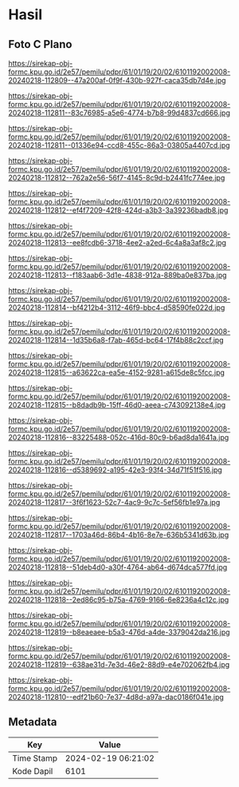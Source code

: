 # Hasil

## Foto C Plano

https://sirekap-obj-formc.kpu.go.id/2e57/pemilu/pdpr/61/01/19/20/02/6101192002008-20240218-112809--47a200af-0f9f-430b-927f-caca35db7d4e.jpg

https://sirekap-obj-formc.kpu.go.id/2e57/pemilu/pdpr/61/01/19/20/02/6101192002008-20240218-112811--83c76985-a5e6-4774-b7b8-99d4837cd666.jpg

https://sirekap-obj-formc.kpu.go.id/2e57/pemilu/pdpr/61/01/19/20/02/6101192002008-20240218-112811--01336e94-ccd8-455c-86a3-03805a4407cd.jpg

https://sirekap-obj-formc.kpu.go.id/2e57/pemilu/pdpr/61/01/19/20/02/6101192002008-20240218-112812--762a2e56-56f7-4145-8c9d-b2441fc774ee.jpg

https://sirekap-obj-formc.kpu.go.id/2e57/pemilu/pdpr/61/01/19/20/02/6101192002008-20240218-112812--ef4f7209-42f8-424d-a3b3-3a39236badb8.jpg

https://sirekap-obj-formc.kpu.go.id/2e57/pemilu/pdpr/61/01/19/20/02/6101192002008-20240218-112813--ee8fcdb6-3718-4ee2-a2ed-6c4a8a3af8c2.jpg

https://sirekap-obj-formc.kpu.go.id/2e57/pemilu/pdpr/61/01/19/20/02/6101192002008-20240218-112813--f183aab6-3d1e-4838-912a-889ba0e837ba.jpg

https://sirekap-obj-formc.kpu.go.id/2e57/pemilu/pdpr/61/01/19/20/02/6101192002008-20240218-112814--bf4212b4-3112-46f9-bbc4-d58590fe022d.jpg

https://sirekap-obj-formc.kpu.go.id/2e57/pemilu/pdpr/61/01/19/20/02/6101192002008-20240218-112814--1d35b6a8-f7ab-465d-bc64-17f4b88c2ccf.jpg

https://sirekap-obj-formc.kpu.go.id/2e57/pemilu/pdpr/61/01/19/20/02/6101192002008-20240218-112815--a63622ca-ea5e-4152-9281-a615de8c5fcc.jpg

https://sirekap-obj-formc.kpu.go.id/2e57/pemilu/pdpr/61/01/19/20/02/6101192002008-20240218-112815--b8dadb9b-15ff-46d0-aeea-c743092138e4.jpg

https://sirekap-obj-formc.kpu.go.id/2e57/pemilu/pdpr/61/01/19/20/02/6101192002008-20240218-112816--83225488-052c-416d-80c9-b6ad8da1641a.jpg

https://sirekap-obj-formc.kpu.go.id/2e57/pemilu/pdpr/61/01/19/20/02/6101192002008-20240218-112816--d5389692-a195-42e3-93f4-34d71f51f516.jpg

https://sirekap-obj-formc.kpu.go.id/2e57/pemilu/pdpr/61/01/19/20/02/6101192002008-20240218-112817--3f6f1623-52c7-4ac9-9c7c-5ef56fb1e97a.jpg

https://sirekap-obj-formc.kpu.go.id/2e57/pemilu/pdpr/61/01/19/20/02/6101192002008-20240218-112817--1703a46d-86b4-4b16-8e7e-636b5341d63b.jpg

https://sirekap-obj-formc.kpu.go.id/2e57/pemilu/pdpr/61/01/19/20/02/6101192002008-20240218-112818--51deb4d0-a30f-4764-ab64-d674dca577fd.jpg

https://sirekap-obj-formc.kpu.go.id/2e57/pemilu/pdpr/61/01/19/20/02/6101192002008-20240218-112818--2ed86c95-b75a-4769-9166-6e8236a4c12c.jpg

https://sirekap-obj-formc.kpu.go.id/2e57/pemilu/pdpr/61/01/19/20/02/6101192002008-20240218-112819--b8eaeaee-b5a3-476d-a4de-3379042da216.jpg

https://sirekap-obj-formc.kpu.go.id/2e57/pemilu/pdpr/61/01/19/20/02/6101192002008-20240218-112819--638ae31d-7e3d-46e2-88d9-e4e702062fb4.jpg

https://sirekap-obj-formc.kpu.go.id/2e57/pemilu/pdpr/61/01/19/20/02/6101192002008-20240218-112810--edf21b60-7e37-4d8d-a97a-dac0186f041e.jpg


## Metadata

| Key        | Value               |
| ---------- | ------------------- |
| Time Stamp | 2024-02-19 06:21:02 |
| Kode Dapil | 6101                |



